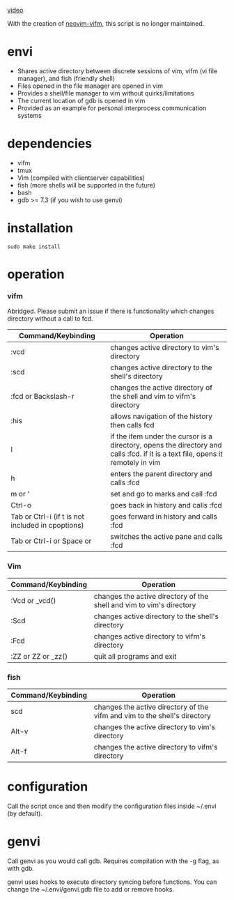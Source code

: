 [video](https://github.com/rbong/envi/raw/master/video/ipc.mkv)

With the creation of [neovim-vifm](https://github.com/vifm/neovim-vifm), this
script is no longer maintained.

envi
====

* Shares active directory between discrete sessions of vim, vifm (vi file manager), and fish (friendly shell)
* Files opened in the file manager are opened in vim
* Provides a shell/file manager to vim without quirks/limitations
* The current location of gdb is opened in vim
* Provided as an example for personal interprocess communication systems

dependencies
====

* vifm
* tmux
* Vim (compiled with clientserver capabilities)
* fish (more shells will be supported in the future)
* bash
* gdb >= 7.3 (if you wish to use genvi)

installation
====

```
sudo make install
```

operation
====

### vifm

Abridged. Please submit an issue if there is functionality which changes
directory without a call to fcd.

Command/Keybinding | Operation
-------------------|----------
:vcd | changes active directory to vim's directory
:scd | changes active directory to the shell's directory
:fcd or Backslash-r | changes the active directory of the shell and vim to vifm's directory
:his | allows navigation of the history then calls fcd
l | if the item under the cursor is a directory, opens the directory and calls :fcd. if it is a text file, opens it remotely in vim
h | enters the parent directory and calls :fcd
m or ' | set and go to marks and call :fcd
Ctrl-o | goes back in history and calls :fcd
Tab or Ctrl-i (if t is not included in cpoptions) | goes forward in history and calls :fcd
Tab or Ctrl-i or Space or <c-w><c-w> | switches the active pane and calls :fcd

### Vim

Command/Keybinding | Operation
-------------------|----------
:Vcd or _vcd() | changes the active directory of the shell and vim to vim's directory
:Scd | changes active directory to the shell's directory
:Fcd | changes active directory to vifm's directory
:ZZ or ZZ or _zz() | quit all programs and exit

### fish

Command/Keybinding | Operation
-------------------|----------
scd | changes the active directory of the vifm and vim to the shell's directory
Alt-v | changes the active directory to vim's directory
Alt-f | changes the active directory to vifm's directory

configuration
====

Call the script once and then modify the configuration files inside ~/.envi (by
default).

genvi
====

Call genvi as you would call gdb. Requires compilation with the -g flag, as
with gdb.

genvi uses hooks to execute directory syncing before functions. You can change
the ~/.envi/genvi.gdb file to add or remove hooks.
